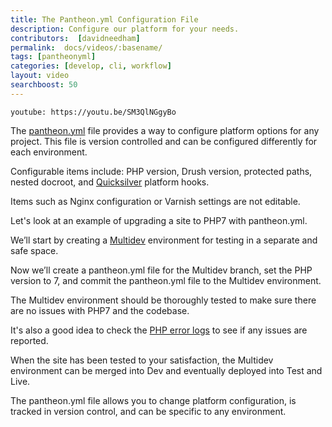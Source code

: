 ```yaml
---
title: The Pantheon.yml Configuration File
description: Configure our platform for your needs.
contributors:  [davidneedham]
permalink:  docs/videos/:basename/
tags: [pantheonyml]
categories: [develop, cli, workflow]
layout: video
searchboost: 50
---
```


`youtube: https://youtu.be/SM3QlNGgyBo`

The [pantheon.yml](/pantheon-yml) file provides a way to configure platform options for any project. This file is version controlled and can be configured differently for each environment.

Configurable items include: PHP version, Drush version, protected paths, nested docroot, and [Quicksilver](/quicksilver) platform hooks.


Items such as Nginx configuration or Varnish settings are not editable.

Let's look at an example of upgrading a site to PHP7 with pantheon.yml.

We’ll start by creating a [Multidev](/multidev) environment for testing in a separate and safe space.


Now we’ll create a pantheon.yml file for the Multidev branch, set the PHP version to 7, and commit the pantheon.yml file to the Multidev environment.


The Multidev environment should be thoroughly tested to make sure there are no issues with PHP7 and the codebase.


It's also a good idea to check the [PHP error logs](/logs) to see if any issues are reported.


When the site has been tested to your satisfaction, the Multidev environment can be merged into Dev and eventually deployed into Test and Live.


The pantheon.yml file allows you to change platform configuration, is tracked in version control, and can be specific to any environment.
